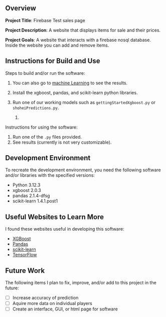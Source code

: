 ## Overview

**Project Title**: Firebase Test sales page

**Project Description**: A website that displays items for sale and their prices.

**Project Goals**: A website that interacts with a firebase nosql database.  Inside the website you can add and remove items.

## Instructions for Build and Use

Steps to build and/or run the software:

1. You can also go to [machine Learning](https://rylandbangerter.github.io/applied-programming/index.html) to see the results.
2. Install the xgboost, pandas, and scikit-learn python libraries.
3. Run one of our working models such as ```gettingStartedXgboost.py``` or ```shoheiPredictions.py```.

   1.

Instructions for using the software:

1. Run one of the ```.py``` files provided.
2. See results (currently is not very customizable).

## Development Environment 

To recreate the development environment, you need the following software and/or libraries with the specified versions:

* Python 3.12.3
* xgboost 2.0.3
* pandas 2.1.4-dfsg
* scikit-learn 1.4.1.post1

## Useful Websites to Learn More

I found these websites useful in developing this software:

* [XGBoost](https://xgboost.readthedocs.io/en/release_3.0.0/)
* [Pandas](https://pandas.pydata.org/)
* [scikit-learn](https://scikit-learn.org/stable/)
* [TensorFlow](https://www.tensorflow.org/)

## Future Work

The following items I plan to fix, improve, and/or add to this project in the future:

* [ ] Increase accuracy of prediction
* [ ] Aquire more data on individual players
* [ ] Create an interface, GUI, or html page for software
